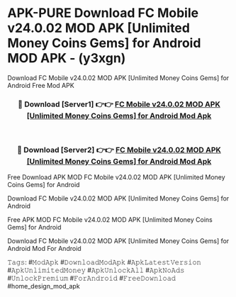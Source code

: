 # APK-PURE Download FC Mobile v24.0.02 MOD APK [Unlimited Money Coins Gems] for Android MOD APK - (y3xgn)
Download FC Mobile v24.0.02 MOD APK [Unlimited Money Coins Gems] for Android Free Mod APK

<div align="center">
<h3>🔴 Download [Server1] 👉👉 <a href="https://apk-comot.site?title=FC_Mobile_v24.0.02_MOD_APK_[Unlimited_Money_Coins_Gems]_for_Android">FC Mobile v24.0.02 MOD APK [Unlimited Money Coins Gems] for Android Mod Apk</a></h3><br>

<h3>🔴 Download [Server2] 👉👉 <a href="https://apk-comot.site?title=FC_Mobile_v24.0.02_MOD_APK_[Unlimited_Money_Coins_Gems]_for_Android">FC Mobile v24.0.02 MOD APK [Unlimited Money Coins Gems] for Android Mod Apk</a></h3>
</div>


Free Download APK MOD FC Mobile v24.0.02 MOD APK [Unlimited Money Coins Gems] for Android

Download FC Mobile v24.0.02 MOD APK [Unlimited Money Coins Gems] for Android 

Free APK MOD FC Mobile v24.0.02 MOD APK [Unlimited Money Coins Gems] for Android 

Download FC Mobile v24.0.02 MOD APK [Unlimited Money Coins Gems] for Android Mod For Android

𝚃𝚊𝚐𝚜: #𝙼𝚘𝚍𝙰𝚙𝚔 #𝙳𝚘𝚠𝚗𝚕𝚘𝚊𝚍𝙼𝚘𝚍𝙰𝚙𝚔 #𝙰𝚙𝚔𝙻𝚊𝚝𝚎𝚜𝚝𝚅𝚎𝚛𝚜𝚒𝚘𝚗 #𝙰𝚙𝚔𝚄𝚗𝚕𝚒𝚖𝚒𝚝𝚎𝚍𝙼𝚘𝚗𝚎𝚢 #𝙰𝚙𝚔𝚄𝚗𝚕𝚘𝚌𝚔𝙰𝚕𝚕 #𝙰𝚙𝚔𝙽𝚘𝙰𝚍𝚜 #𝚄𝚗𝚕𝚘𝚌𝚔𝙿𝚛𝚎𝚖𝚒𝚞𝚖 #𝙵𝚘𝚛𝙰𝚗𝚍𝚛𝚘𝚒𝚍 #𝙵𝚛𝚎𝚎𝙳𝚘𝚠𝚗𝚕𝚘𝚊𝚍 #home_design_mod_apk